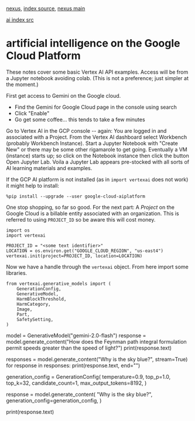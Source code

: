 [nexus](https://robfatland.github.io/nexus), [index source](https://github.com/robfatland/nexus/blob/gh-pages/index.md), 
[nexus main](https://github.com/robfatland/nexus/tree/main)


[ai index src](https://github.com/robfatland/nexus/blob/gh-pages/ai/index.md)


# artificial intelligence on the Google Cloud Platform


These notes cover some basic Vertex AI API examples. Access will be from a Jupyter notebook avoiding colab.
(This is not a preference; just simpler at the moment.)


First get access to Gemini on the Google cloud. 
- Find the Gemini for Google Cloud page in the console using search
- Click "Enable"
- Go get some coffee... this tends to take a few minutes



Go to Vertex AI in the GCP console -- again: You are logged in and associated with a Project. 
From the Vertex AI dashboard select Workbench (probably Workbench Instance). Start a Jupyter Notebook
with "Create New" or there may be some other rigamarole to get going. Eventually a VM (instance) 
starts up; so click on the Notebook instance then click the button Open Jupyter Lab. Voila a 
Jupyter Lab appears pre-stocked with all sorts of AI learning materials and examples. 


If the GCP AI platform is not installed (as in `import vertexai` does not work) it might help to install:


```
%pip install --upgrade --user google-cloud-aiplatform
```


One stop shopping, so far so good. For the next part: A *Project* on the Google Cloud is a billable entity associated with
an organization. This is referred to using `PROJECT_ID` so be aware this will cost money.


```
import os
import vertexai

PROJECT_ID = "<some text identifier>"
LOCATION = os.environ.get("GOOGLE_CLOUD_REGION", "us-east4")
vertexai.init(project=PROJECT_ID, location=LOCATION)
```


Now we have a handle through the `vertexai` object. From here
import some libraries.


```
from vertexai.generative_models import (
    GenerationConfig,
    GenerativeModel,
    HarmBlockThreshold,
    HarmCategory,
    Image,
    Part,
    SafetySetting,
)
```


model = GenerativeModel("gemini-2.0-flash")
response = model.generate_content("How does the Feynman path integral formulation permit speeds greater than the speed of light?")
print(response.text)




responses = model.generate_content("Why is the sky blue?", stream=True)
for response in responses:
    print(response.text, end="")




generation_config = GenerationConfig(
    temperature=0.9,
    top_p=1.0,
    top_k=32,
    candidate_count=1,
    max_output_tokens=8192,
)

response = model.generate_content(
    "Why is the sky blue?",
    generation_config=generation_config,
)

print(response.text)
